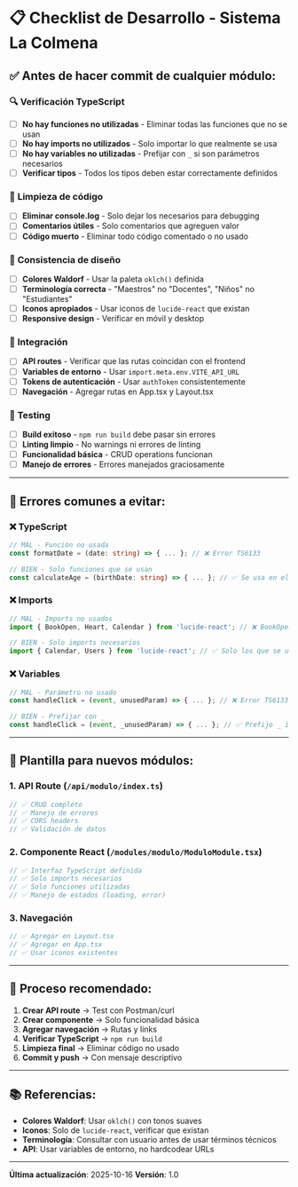# 📋 Checklist de Desarrollo - Sistema La Colmena

## ✅ Antes de hacer commit de cualquier módulo:

### 🔍 **Verificación TypeScript**
- [ ] **No hay funciones no utilizadas** - Eliminar todas las funciones que no se usan
- [ ] **No hay imports no utilizados** - Solo importar lo que realmente se usa
- [ ] **No hay variables no utilizadas** - Prefijar con `_` si son parámetros necesarios
- [ ] **Verificar tipos** - Todos los tipos deben estar correctamente definidos

### 🧹 **Limpieza de código**
- [ ] **Eliminar console.log** - Solo dejar los necesarios para debugging
- [ ] **Comentarios útiles** - Solo comentarios que agreguen valor
- [ ] **Código muerto** - Eliminar todo código comentado o no usado

### 🎨 **Consistencia de diseño**
- [ ] **Colores Waldorf** - Usar la paleta `oklch()` definida
- [ ] **Terminología correcta** - "Maestros" no "Docentes", "Niños" no "Estudiantes"
- [ ] **Iconos apropiados** - Usar iconos de `lucide-react` que existan
- [ ] **Responsive design** - Verificar en móvil y desktop

### 🔗 **Integración**
- [ ] **API routes** - Verificar que las rutas coincidan con el frontend
- [ ] **Variables de entorno** - Usar `import.meta.env.VITE_API_URL`
- [ ] **Tokens de autenticación** - Usar `authToken` consistentemente
- [ ] **Navegación** - Agregar rutas en App.tsx y Layout.tsx

### 🧪 **Testing**
- [ ] **Build exitoso** - `npm run build` debe pasar sin errores
- [ ] **Linting limpio** - No warnings ni errores de linting
- [ ] **Funcionalidad básica** - CRUD operations funcionan
- [ ] **Manejo de errores** - Errores manejados graciosamente

---

## 🚨 **Errores comunes a evitar:**

### ❌ **TypeScript**
```typescript
// MAL - Función no usada
const formatDate = (date: string) => { ... }; // ❌ Error TS6133

// BIEN - Solo funciones que se usan
const calculateAge = (birthDate: string) => { ... }; // ✅ Se usa en el JSX
```

### ❌ **Imports**
```typescript
// MAL - Imports no usados
import { BookOpen, Heart, Calendar } from 'lucide-react'; // ❌ BookOpen y Heart no se usan

// BIEN - Solo imports necesarios
import { Calendar, Users } from 'lucide-react'; // ✅ Solo los que se usan
```

### ❌ **Variables**
```typescript
// MAL - Parámetro no usado
const handleClick = (event, unusedParam) => { ... }; // ❌ Error TS6133

// BIEN - Prefijar con _
const handleClick = (event, _unusedParam) => { ... }; // ✅ Prefijo _ indica intencional
```

---

## 📝 **Plantilla para nuevos módulos:**

### 1. **API Route** (`/api/modulo/index.ts`)
```typescript
// ✅ CRUD completo
// ✅ Manejo de errores
// ✅ CORS headers
// ✅ Validación de datos
```

### 2. **Componente React** (`/modules/modulo/ModuloModule.tsx`)
```typescript
// ✅ Interfaz TypeScript definida
// ✅ Solo imports necesarios
// ✅ Solo funciones utilizadas
// ✅ Manejo de estados (loading, error)
```

### 3. **Navegación**
```typescript
// ✅ Agregar en Layout.tsx
// ✅ Agregar en App.tsx
// ✅ Usar iconos existentes
```

---

## 🔄 **Proceso recomendado:**

1. **Crear API route** → Test con Postman/curl
2. **Crear componente** → Solo funcionalidad básica
3. **Agregar navegación** → Rutas y links
4. **Verificar TypeScript** → `npm run build`
5. **Limpieza final** → Eliminar código no usado
6. **Commit y push** → Con mensaje descriptivo

---

## 📚 **Referencias:**

- **Colores Waldorf**: Usar `oklch()` con tonos suaves
- **Iconos**: Solo de `lucide-react`, verificar que existan
- **Terminología**: Consultar con usuario antes de usar términos técnicos
- **API**: Usar variables de entorno, no hardcodear URLs

---

**Última actualización**: 2025-10-16
**Versión**: 1.0

